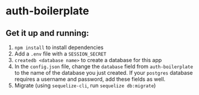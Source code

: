 # auth-boilerplate

## Get it up and running:

1. `npm install` to install dependencies
2. Add a `.env` file with a `SESSION_SECRET`
3. `createdb <database name>` to create a database for this app
4. In the `config.json` file, change the `database` field from `auth-boilerplate` to the name of the database you just created. If your `postgres` database requires a username and password, add these fields as well.
5. Migrate (using `sequelize-cli`, run `sequelize db:migrate`)
